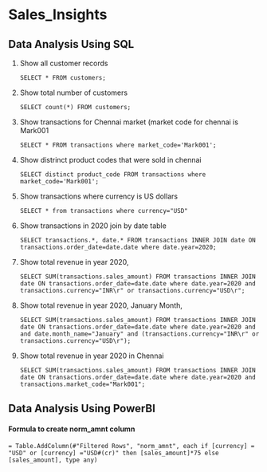 # Sales_Insights

## Data Analysis Using SQL

1) Show all customer records

   `SELECT * FROM customers;`

2) Show total number of customers

   `SELECT count(*) FROM customers;`

3) Show transactions for Chennai market (market code for chennai is Mark001

   `SELECT * FROM transactions where market_code='Mark001';`

4) Show distrinct product codes that were sold in chennai

   `SELECT distinct product_code FROM transactions where market_code='Mark001';`

5) Show transactions where currency is US dollars

   `SELECT * from transactions where currency="USD"`

6) Show transactions in 2020 join by date table

   `SELECT transactions.*, date.* FROM transactions INNER JOIN date ON transactions.order_date=date.date where date.year=2020;`

7) Show total revenue in year 2020,

   `SELECT SUM(transactions.sales_amount) FROM transactions INNER JOIN date ON transactions.order_date=date.date where date.year=2020 and transactions.currency="INR\r" or transactions.currency="USD\r";`

8) Show total revenue in year 2020, January Month,

   `SELECT SUM(transactions.sales_amount) FROM transactions INNER JOIN date ON transactions.order_date=date.date where date.year=2020 and and date.month_name="January" and (transactions.currency="INR\r" or transactions.currency="USD\r");`

9) Show total revenue in year 2020 in Chennai

   `SELECT SUM(transactions.sales_amount) FROM transactions INNER JOIN date ON transactions.order_date=date.date where date.year=2020 and transactions.market_code="Mark001";`
   
## Data Analysis Using PowerBI

#### Formula to create norm_amnt column

`= Table.AddColumn(#"Filtered Rows", "norm_amnt", each if [currency] = "USD" or [currency] ="USD#(cr)" then [sales_amount]*75 else [sales_amount], type any)`
